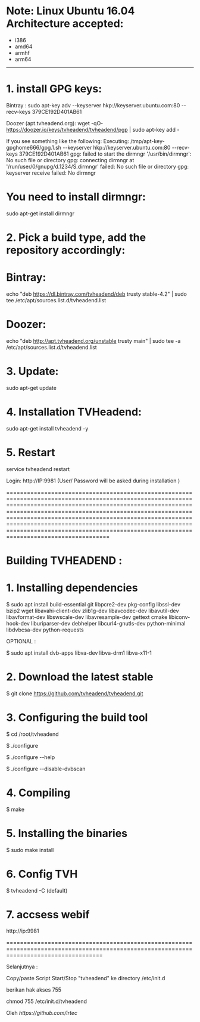 # Note: Linux Ubuntu 16.04 Architecture accepted: 

- i386
- amd64
- armhf 
- arm64

________________________________________________________________________________________________

# 1. install GPG keys:
Bintray :
 sudo apt-key adv --keyserver hkp://keyserver.ubuntu.com:80 --recv-keys 379CE192D401AB61 

Doozer (apt.tvheadend.org):
 wget -qO- https://doozer.io/keys/tvheadend/tvheadend/pgp | sudo apt-key add -

If you see something like the following:
Executing: /tmp/apt-key-gpghome666/gpg.1.sh --keyserver hkp://keyserver.ubuntu.com:80 --recv-keys 379CE192D401AB61
gpg: failed to start the dirmngr '/usr/bin/dirmngr': No such file or directory
gpg: connecting dirmngr at '/run/user/0/gnupg/d.1234/S.dirmngr' failed: No such file or directory
gpg: keyserver receive failed: No dirmngr
>>>>>>>>>>>>>>>>>>>>>>>>

# You need to install dirmngr:
 sudo apt-get install dirmngr

>>>>>>>>>>>>>>>>>>>>>>>>

# 2. Pick a build type, add the repository accordingly:

# Bintray:
 echo "deb https://dl.bintray.com/tvheadend/deb trusty stable-4.2" | sudo tee /etc/apt/sources.list.d/tvheadend.list

# Doozer:
 echo "deb http://apt.tvheadend.org/unstable trusty main" | sudo tee -a /etc/apt/sources.list.d/tvheadend.list

>>>>>>>>>>>>>>>>>>>>>>>>

# 3. Update:
 sudo apt-get update

>>>>>>>>>>>>>>>>>>>>>>>>

# 4. Installation TVHeadend:
 sudo apt-get install tvheadend -y

# 5. Restart
 service tvheadend restart

>>>>>>>>>>>>>>>>>>>>>>>>
Login: 
http://IP:9981
(User/ Password will be asked during installation )

========================================================================================================================================================================================================================================================================================================================================================================================================================

# Building TVHEADEND :
# 1. Installing dependencies
$ sudo apt install build-essential git libpcre2-dev pkg-config libssl-dev bzip2 wget libavahi-client-dev zlib1g-dev libavcodec-dev libavutil-dev libavformat-dev libswscale-dev libavresample-dev gettext cmake libiconv-hook-dev liburiparser-dev debhelper libcurl4-gnutls-dev python-minimal libdvbcsa-dev python-requests
 <p>OPTIONAL :
<p>$ sudo apt install dvb-apps libva-dev libva-drm1 libva-x11-1</p>

# 2. Download the latest stable
$ git clone https://github.com/tvheadend/tvheadend.git

# 3. Configuring the build tool
$ cd /root/tvheadend
<p>$ ./configure
<p>$ ./configure --help
<p>$ ./configure --disable-dvbscan

# 4. Compiling
$ make

# 5. Installing the binaries
$ sudo make install

# 6. Config TVH 
$ tvheadend -C (default)

# 7. accsess webif
http://ip:9981

========================================================================================================================================
<p>
Selanjutnya :
<p>Copy/paste Script Start/Stop "tvheadend" ke directory /etc/init.d
<p>berikan hak akses 755
<p>chmod 755 /etc/init.d/tvheadend
<br>
<p>Oleh <i>https://github.com/irtec</i>
